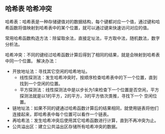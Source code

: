 ## 哈希表 哈希冲突
哈希表：哈希表是一种存储键值对的数据结构，每个键都对应一个值，通过键和哈希函数将值映射到哈希表中的某个位置，就可以通过键来快速访问对应的值。

常用哈希函数构造方法：除留取余法，直接定址法，平方取中法，随机数法，数字分析法。

哈希冲突：不同的键经过哈希函数计算后得到了相同的结果，就是会映射到哈希表中同一个位置。
解决办法：
- 开放地址法：寻找其它空闲的哈希地址。
	- 线性探测法：发生哈希冲突时，按顺序检查哈希表中的下一个位置，直到找到一个空闲的位置。
	- 平方探测法：线性探测法中是以步长为1来检查下一个位置是否空闲，平方探测法就是以1的平方，2的平方，3的平方依次类推，寻找下一个 空闲位置。
- 链地址法：如果不同的键通过哈希函数计算后的结果相同，就使用链表将他们连接起来，即哈希表中每个位置可以看作一个链表。
- 再哈希法：发生哈希冲突后使用其它哈希函数进行计算，直到不再冲突为止。
- 公共溢出区：建立公共溢出区存储所有哈希冲突的数据。